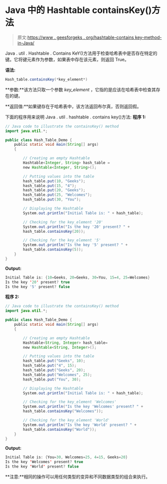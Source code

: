 # Java 中的 Hashtable containsKey()方法

> 原文:[https://www . geesforgeks . org/hashtable-contains key-method-in-Java/](https://www.geeksforgeeks.org/hashtable-containskey-method-in-java/)

Java . util . Hashtable . Contains KeY()方法用于检查哈希表中是否存在特定的键。它将键元素作为参数，如果表中存在该元素，则返回 True。

**语法:**

```java
Hash_table.containsKey(*key_element*)
```

**参数:**该方法只取一个参数 *key_element* ，它指的是应该在哈希表中检查其存在的键。

**返回值:**如果键存在于哈希表中，该方法返回布尔真，否则返回假。

下面的程序用来说明 Java . util . hashtable . contains key()方法:
**程序 1:**

```java
// Java code to illustrate the containsKey() method
import java.util.*;

public class Hash_Table_Demo {
    public static void main(String[] args)
    {

        // Creating an empty Hashtable
        Hashtable<Integer, String> hash_table = 
        new Hashtable<Integer, String>();

        // Putting values into the table
        hash_table.put(10, "Geeks");
        hash_table.put(15, "4");
        hash_table.put(20, "Geeks");
        hash_table.put(25, "Welcomes");
        hash_table.put(30, "You");

        // Displaying the Hashtable
        System.out.println("Initial Table is: " + hash_table);

        // Checking for the key_element '20'
        System.out.println("Is the key '20' present? " + 
        hash_table.containsKey(20));

        // Checking for the key_element '5'
        System.out.println("Is the key '5' present? " + 
        hash_table.containsKey(5));
    }
}
```

**Output:**

```java
Initial Table is: {10=Geeks, 20=Geeks, 30=You, 15=4, 25=Welcomes}
Is the key '20' present? true
Is the key '5' present? false

```

**程序 2:**

```java
// Java code to illustrate the containsKey() method
import java.util.*;

public class Hash_Table_Demo {
    public static void main(String[] args)
    {

        // Creating an empty Hashtable
        Hashtable<String, Integer> hash_table= 
        new Hashtable<String, Integer>();

        // Putting values into the table
        hash_table.put("Geeks", 10);
        hash_table.put("4", 15);
        hash_table.put("Geeks", 20);
        hash_table.put("Welcomes", 25);
        hash_table.put("You", 30);

        // Displaying the Hashtable
        System.out.println("Initial Table is: " + hash_table);

        // Checking for the key_element 'Welcomes'
        System.out.println("Is the key 'Welcomes' present? " + 
        hash_table.containsKey("Welcomes"));

        // Checking for the key_element 'World'
        System.out.println("Is the key 'World' present? " + 
        hash_table.containsKey("World"));
    }
}
```

**Output:**

```java
Initial Table is: {You=30, Welcomes=25, 4=15, Geeks=20}
Is the key 'Welcomes' present? true
Is the key 'World' present? false

```

**注意:**相同的操作可以用任何类型的变异和不同数据类型的组合来执行。